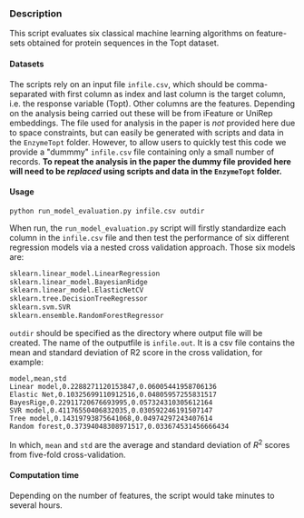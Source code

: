 ### Description
This script evaluates six classical machine learning algorithms on feature-sets obtained for protein sequences in the Topt dataset.


#### Datasets
The scripts rely on an input file `infile.csv`, which should be comma-separated with first column as index and last column is the target column, i.e. the response variable (Topt). Other columns are the features. Depending on the analysis being carried out these will be from iFeature or UniRep embeddings. The file used for analysis in the paper is *not* provided here due to space constraints, but can easily be generated with scripts and data in the `EnzymeTopt` folder. However, to allow users to quickly test this code we provide a "dummmy" `infile.csv` file containing only a small number of records. **To repeat the analysis in the paper the dummy file provided here will need to be *replaced* using scripts and data in the `EnzymeTopt` folder.**

#### Usage
```
python run_model_evaluation.py infile.csv outdir
```

When run, the `run_model_evaluation.py` script will firstly standardize each column in the `infile.csv` file and then test the performance of six different regression models via a nested cross validation approach. Those six models are:

```python
sklearn.linear_model.LinearRegression
sklearn.linear_model.BayesianRidge
sklearn.linear_model.ElasticNetCV
sklearn.tree.DecisionTreeRegressor
sklearn.svm.SVR
sklearn.ensemble.RandomForestRegressor
```

`outdir` should be specified as the directory where output file will be created. The name of the outputfile is `infile.out`. It is a csv file contains the mean and standard deviation of R2 score in the cross validation, for example:
```
model,mean,std
Linear model,0.2288271120153847,0.06005441958706136
Elastic Net,0.10325699110912516,0.04805957255831517
BayesRige,0.22911720676693995,0.057324310305612164
SVR model,0.41176550406832035,0.030592246191507147
Tree model,0.14319793875641068,0.04974297243407614
Random forest,0.37394048308971517,0.033674531456666434
```
In which, `mean` and `std` are the average and standard deviation of $R^2$ scores from five-fold cross-validation.
#### Computation time
Depending on the number of features, the script would take minutes to several hours.
